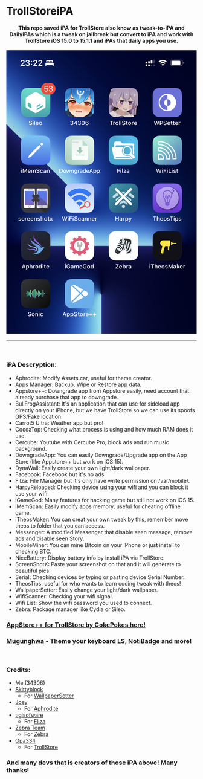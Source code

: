 # TrollStoreiPA

<div style="text-align: center;">
<b>This repo saved iPA for TrollStore also know as tweak-to-iPA and DailyiPAs which is a tweak on jailbreak but convert to iPA and work with TrollStore iOS 15.0 to 15.1.1 and iPAs that daily apps you use.</b><br><br>

<img src="https://raw.githubusercontent.com/34306/TrollStoreiPA/main/484FAFB0-CF69-49F8-9077-37C1E3C4A174.jpeg">
</div>

___
<br>

### iPA Descryption:
* Aphrodite: Modify Assets.car, useful for theme creator.
* Apps Manager: Backup, Wipe or Restore app data.
* Appstore++: Downgrade app from Appstore easily, need account that already purchase that app to downgrade.
* BullFrogAssistant: It's an application that can use for sideload app directly on your iPhone, but we have TrollStore so we can use its spoofs GPS/Fake location.
* Carrot5 Ultra: Weather app but pro!
* CocoaTop: Checking what process is using and how much RAM does it use.
* Cercube: Youtube with Cercube Pro, block ads and run music background.
* DowngradeApp: You can easily Downgrade/Upgrade app on the App Store (like Appstore++ but work on iOS 15).
* DynaWall: Easily create your own light/dark wallpaper.
* Facebook: Facebook but it's no ads.
* Filza: File Manager but it's only have write permission on /var/mobile/.
* HarpyReloaded: Checking device using your wifi and you can block it use your wifi.
* iGameGod: Many features for hacking game but still not work on iOS 15.
* iMemScan: Easily modify apps memory, useful for cheating offline game.
* iTheosMaker: You can creat your own tweak by this, remember move theos to folder that you can access.
* Messenger: A modified Messenger that disable seen message, remove ads and disable seen Story.
* MobileMiner: You can mine Bitcoin on your iPhone or just install to checking BTC.
* NiceBattery: Display battery info by install iPA via TrollStore.
* ScreenShotX: Paste your screenshot on that and it will generate to beautiful pics.
* Serial: Checking devices by typing or pasting device Serial Number.
* TheosTips: useful for who wants to learn coding tweak with theos!
* WallpaperSetter: Easily change your light/dark wallpaper.
* WifiScanner: Checking your wifi signal.
* Wifi List: Show the wifi password you used to connect.
* Zebra: Package manager like Cydia or Sileo.


### [AppStore++ for TrollStore by CokePokes here!](https://github.com/CokePokes/AppStorePlus-TrollStore)

### [Mugunghwa](https://github.com/s8ngyu/Mugunghwa) - Theme your keyboard LS, NotiBadge and more!


<br>

### Credits:
* Me (34306)
* [Skittyblock](https://github.com/Skittyblock)
  * For [WallpaperSetter](https://github.com/Skittyblock/WallpaperSetter)
* [Joey](https://github.com/joey-gm)
  * For [Aphrodite](https://github.com/joey-gm/Aphrodite)
* [tigisofware](https://github.com/tigisoftware)
  * For [Filza](https://github.com/tigisoftware/Filza-localization)
* [Zebra Team](https://github.com/zbrateam)
  * For [Zebra](https://github.com/zbrateam/Zebra)
* [Opa334](https://github.com/opa334)
  * For [TrollStore](https://github.com/opa334/TrollStore)

### And many devs that is creators of those iPA above! Many thanks!
